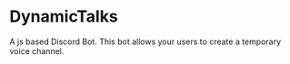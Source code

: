 # DynamicTalks
A js based Discord Bot. This bot allows your users to create a temporary voice channel.


